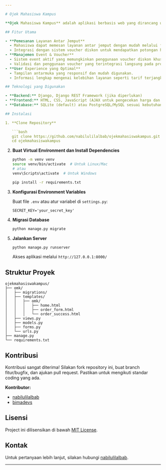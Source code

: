 ```yaml
---

# Ojek Mahasiswa Kampus

**Ojek Mahasiswa Kampus** adalah aplikasi berbasis web yang dirancang untuk memudahkan mahasiswa dalam melakukan pemesanan layanan antar jemput di sekitar kampus dengan harga terjangkau. Aplikasi ini memanfaatkan teknologi Django untuk pengelolaan order, validasi voucher diskon, serta pengecekan harga perjalanan secara real-time.

## Fitur Utama

- **Pemesanan Layanan Antar Jemput**
  - Mahasiswa dapat memesan layanan antar jemput dengan mudah melalui formulir pemesanan.
  - Integrasi dengan sistem voucher diskon untuk mendapatkan potongan harga.
- **Manajemen Event & Voucher**
  - Sistem event aktif yang memungkinkan penggunaan voucher diskon khusus selama periode tertentu.
  - Validasi dan penggunaan voucher yang terintegrasi langsung pada proses pemesanan.
- **User Experience yang Optimal**
  - Tampilan antarmuka yang responsif dan mudah digunakan.
  - Informasi lengkap mengenai kelebihan layanan seperti tarif terjangkau, privasi terjamin, kecepatan, dan ketersediaan voucher diskon.

## Teknologi yang Digunakan

- **Backend:** Django, Django REST Framework (jika diperlukan)
- **Frontend:** HTML, CSS, JavaScript (AJAX untuk pengecekan harga dan validasi voucher)
- **Database:** SQLite (default) atau PostgreSQL/MySQL sesuai kebutuhan deployment

## Instalasi

1. **Clone Repository**

   ```bash
   git clone https://github.com/nabilulilalbab/ojekmahasiswakampus.git
   cd ojekmahasiswakampus
   ```

2. **Buat Virtual Environment dan Install Dependencies**

   ```bash
   python -m venv venv
   source venv/bin/activate  # Untuk Linux/Mac
   # atau
   venv\Scripts\activate  # Untuk Windows

   pip install -r requirements.txt
   ```

3. **Konfigurasi Environment Variables**

   Buat file `.env` atau atur variabel di `settings.py`:

   ```env
   SECRET_KEY='your_secret_key'
   ```

4. **Migrasi Database**

   ```bash
   python manage.py migrate
   ```

5. **Jalankan Server**

   ```bash
   python manage.py runserver
   ```

   Akses aplikasi melalui `http://127.0.0.1:8000/`

## Struktur Proyek

```
ojekmahasiswakampus/
├── omk/
│   ├── migrations/
│   ├── templates/
│   │   ├── omk/
│   │   │   ├── home.html
│   │   │   ├── order_form.html
│   │   │   └── order_success.html
│   ├── views.py
│   ├── models.py
│   ├── forms.py
│   └── urls.py
├── manage.py
└── requirements.txt
```

## Kontribusi

Kontribusi sangat diterima! Silakan fork repository ini, buat branch fitur/bugfix, dan ajukan pull request. Pastikan untuk mengikuti standar coding yang ada.

**Kontributor:**  
- [nabilulilalbab](https://github.com/nabilulilalbab)  
- [bimadevs](https://github.com/bimadevs)  

## Lisensi

Project ini dilisensikan di bawah [MIT License](LICENSE).

## Kontak

Untuk pertanyaan lebih lanjut, silakan hubungi [nabilulilalbab](https://github.com/nabilulilalbab).

---
```

